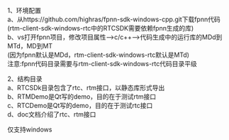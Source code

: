 1、环境配置  
    a、从https://github.com/highras/fpnn-sdk-windows-cpp.git下载fpnn代码  
       (rtm-client-sdk-windows-rtc中的RTCSDK需要依赖fpnn生成的库)  
    b、vs打开fpnn项目，修改项目属性-->c/c++-->代码生成中的运行库的MDd到MTd，MD到MT  
       (因为fpnn默认是MDd，rtm-client-sdk-windows-rtc默认是MTd)  
    注意:fpnn代码目录需要与rtm-client-sdk-windows-rtc代码目录平级  
    
2、结构目录    
    a、RTCSDk目录包含了rtc、rtm接口，以静态库形式导出  
    b、RTMDemo是Qt写的demo，目的在于测试rtm接口  
    c、RTCDemo是Qt写的demo，目的在于测试rtc接口  
    d、doc文档介绍了rtc、rtm接口  

仅支持windows  


